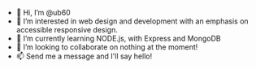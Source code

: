 - 👋 Hi, I’m @ub60
- 👀 I’m interested in web design and development with an emphasis on accessible responsive design.
- 🌱 I’m currently learning NODE.js, with Express and MongoDB
- 💞️ I’m looking to collaborate on nothing at the moment!
- 📫 Send me a message and I'll say hello!

<!---
ub60/ub60 is a ✨ special ✨ repository because its `README.md` (this file) appears on your GitHub profile.
You can click the Preview link to take a look at your changes.
--->
